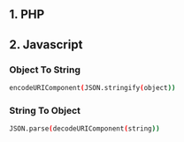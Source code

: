 ## 1. PHP


## 2. Javascript

### Object To String
```sh
encodeURIComponent(JSON.stringify(object))
```

### String To Object
```sh
JSON.parse(decodeURIComponent(string))
```